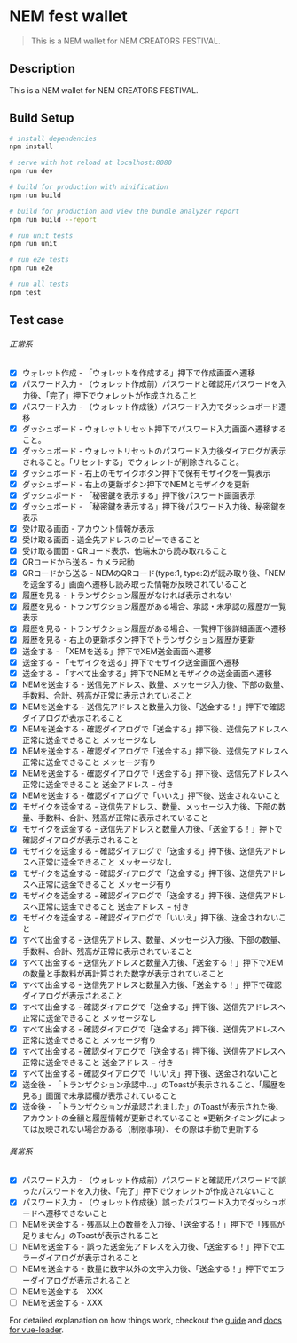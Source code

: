 # NEM fest wallet

> This is a NEM wallet for NEM CREATORS FESTIVAL.

## Description
This is a NEM wallet for NEM CREATORS FESTIVAL.

## Build Setup

``` bash
# install dependencies
npm install

# serve with hot reload at localhost:8080
npm run dev

# build for production with minification
npm run build

# build for production and view the bundle analyzer report
npm run build --report

# run unit tests
npm run unit

# run e2e tests
npm run e2e

# run all tests
npm test
```
## Test case
###### 正常系
- [x] ウォレット作成 - 「ウォレットを作成する」押下で作成画面へ遷移
- [x] パスワード入力 - （ウォレット作成前）パスワードと確認用パスワードを入力後、「完了」押下でウォレットが作成されること
- [x] パスワード入力 - （ウォレット作成後）パスワード入力でダッシュボード遷移
- [x] ダッシュボード - ウォレットリセット押下でパスワード入力画面へ遷移すること。
- [x] ダッシュボード - ウォレットリセットのパスワード入力後ダイアログが表示されること。「リセットする」でウォレットが削除されること。
- [x] ダッシュボード - 右上のモザイクボタン押下で保有モザイクを一覧表示
- [x] ダッシュボード - 右上の更新ボタン押下でNEMとモザイクを更新
- [x] ダッシュボード - 「秘密鍵を表示する」押下後パスワード画面表示
- [x] ダッシュボード - 「秘密鍵を表示する」押下後パスワード入力後、秘密鍵を表示
- [x] 受け取る画面 - アカウント情報が表示
- [x] 受け取る画面 - 送金先アドレスのコピーできること
- [x] 受け取る画面 - QRコード表示、他端末から読み取れること
- [x] QRコードから送る - カメラ起動
- [x] QRコードから送る - NEMのQRコード(type:1, type:2)が読み取り後、「NEMを送金する」画面へ遷移し読み取った情報が反映されていること
- [x] 履歴を見る - トランザクション履歴がなければ表示されない
- [x] 履歴を見る - トランザクション履歴がある場合、承認・未承認の履歴が一覧表示
- [x] 履歴を見る - トランザクション履歴がある場合、一覧押下後詳細画面へ遷移
- [x] 履歴を見る - 右上の更新ボタン押下でトランザクション履歴が更新
- [x] 送金する - 「XEMを送る」押下でXEM送金画面へ遷移
- [x] 送金する - 「モザイクを送る」押下でモザイク送金画面へ遷移
- [x] 送金する - 「すべて出金する」押下でNEMとモザイクの送金画面へ遷移
- [x] NEMを送金する - 送信先アドレス、数量、メッセージ入力後、下部の数量、手数料、合計、残高が正常に表示されていること
- [x] NEMを送金する - 送信先アドレスと数量入力後、「送金する！」押下で確認ダイアログが表示されること
- [x] NEMを送金する - 確認ダイアログで「送金する」押下後、送信先アドレスへ正常に送金できること メッセージなし
- [x] NEMを送金する - 確認ダイアログで「送金する」押下後、送信先アドレスへ正常に送金できること メッセージ有り
- [x] NEMを送金する - 確認ダイアログで「送金する」押下後、送信先アドレスへ正常に送金できること 送金アドレス − 付き
- [x] NEMを送金する - 確認ダイアログで「いいえ」押下後、送金されないこと
- [x] モザイクを送金する - 送信先アドレス、数量、メッセージ入力後、下部の数量、手数料、合計、残高が正常に表示されていること
- [x] モザイクを送金する - 送信先アドレスと数量入力後、「送金する！」押下で確認ダイアログが表示されること
- [x] モザイクを送金する - 確認ダイアログで「送金する」押下後、送信先アドレスへ正常に送金できること メッセージなし
- [x] モザイクを送金する - 確認ダイアログで「送金する」押下後、送信先アドレスへ正常に送金できること メッセージ有り
- [x] モザイクを送金する - 確認ダイアログで「送金する」押下後、送信先アドレスへ正常に送金できること 送金アドレス − 付き
- [x] モザイクを送金する - 確認ダイアログで「いいえ」押下後、送金されないこと
- [x] すべて出金する - 送信先アドレス、数量、メッセージ入力後、下部の数量、手数料、合計、残高が正常に表示されていること
- [x] すべて出金する - 送信先アドレスと数量入力後、「送金する！」押下でXEMの数量と手数料が再計算された数字が表示されていること
- [x] すべて出金する - 送信先アドレスと数量入力後、「送金する！」押下で確認ダイアログが表示されること
- [x] すべて出金する - 確認ダイアログで「送金する」押下後、送信先アドレスへ正常に送金できること メッセージなし
- [x] すべて出金する - 確認ダイアログで「送金する」押下後、送信先アドレスへ正常に送金できること メッセージ有り
- [x] すべて出金する - 確認ダイアログで「送金する」押下後、送信先アドレスへ正常に送金できること 送金アドレス − 付き
- [x] すべて出金する - 確認ダイアログで「いいえ」押下後、送金されないこと
- [x] 送金後 - 「トランザクション承認中...」のToastが表示されること、「履歴を見る」画面で未承認欄が表示されていること
- [x] 送金後 - 「トランザクションが承認されました」のToastが表示された後、アカウントの金額と履歴情報が更新されていること ※更新タイミングによっては反映されない場合がある（制限事項）、その際は手動で更新する

###### 異常系
- [x] パスワード入力 - （ウォレット作成前）パスワードと確認用パスワードで誤ったパスワードを入力後、「完了」押下でウォレットが作成されないこと
- [x] パスワード入力 - （ウォレット作成後）誤ったパスワード入力でダッシュボードへ遷移できないこと
- [ ] NEMを送金する - 残高以上の数量を入力後、「送金する！」押下で「残高が足りません」のToastが表示されること
- [ ] NEMを送金する - 誤った送金先アドレスを入力後、「送金する！」押下でエラーダイアログが表示されること
- [ ] NEMを送金する - 数量に数字以外の文字入力後、「送金する！」押下でエラーダイアログが表示されること
- [ ] NEMを送金する - XXX
- [ ] NEMを送金する - XXX

For detailed explanation on how things work, checkout the [guide](http://vuejs-templates.github.io/webpack/) and [docs for vue-loader](http://vuejs.github.io/vue-loader).
